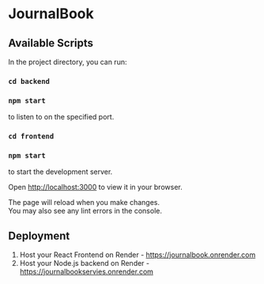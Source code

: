 # JournalBook

## Available Scripts

In the project directory, you can run:

### `cd backend` 
### `npm start`

to listen to on the specified port.

### `cd frontend` 
### `npm start`

to start the development server. 


Open [http://localhost:3000](http://localhost:3000) to view it in your browser.

The page will reload when you make changes.\
You may also see any lint errors in the console.
## Deployment 
1. Host your React Frontend on Render - https://journalbook.onrender.com
2. Host your Node.js backend on Render - https://journalbookservies.onrender.com